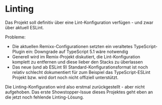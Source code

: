 # Linting

Das Projekt soll definitiv über eine Lint-Konfiguration verfügen - und zwar über aktuell ESLint.

Probleme:

- Die aktuellen Remixx-Configurationen setzten ein veraltetes TypeScript-Plugin ein: Downgrade auf
  TypeScript 5.1 wäre notwendig
- Generell wird im Remix-Projekt diskutiert, die Lint-Konfiguration komplett zu entfernen und diese
  lieber den Stacks zu überlassen
- Das neue (und ab ESLint 9) Standard-Konfigurationsformat ist noch relativ schlecht dokumentiert
  für zum Beispiel das TypeScript-ESLint Projekt bzw. wird dort noch nicht offiziell unterstützt.

Die Linting-Konfiguration wird also erstmal zurückgestellt - aber nicht aufgehoben. Das erste
Showstopper-Issue dieses Projektes geht eben an die jetzt noch fehlende Linting-Lösung.
